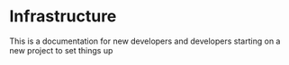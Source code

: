 # Infrastructure
This is a documentation for new developers and developers starting on a new project to set things up
